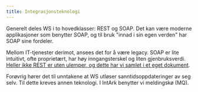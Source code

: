 ```yaml
---
title: Integrasjonsteknologi
---
```


Generelt deles WS i to hovedklasser: REST og SOAP. Det kan være moderne applikasjoner som benytter SOAP, og til bruk "innad i sin egen verden" har SOAP sine fordeler.

Mellom IT-tjenester derimot, ansees det for å være legacy. SOAP er lite intuitivt, ofte proprietært, har høy inngangsterskel og liten gjenbruksverdi. [Heller ikke REST er uten ulemper, og dette har vi samlet i et eget dokument](/docs/datadeling/veiledere/annet/anskaffelse/webservicefordummies).

Forøvrig hører det til unntakene at WS utløser sanntidsoppdateringer av seg selv. Til dette kreves annen teknologi. I IntArk benytter vi meldingskø (MQ).
